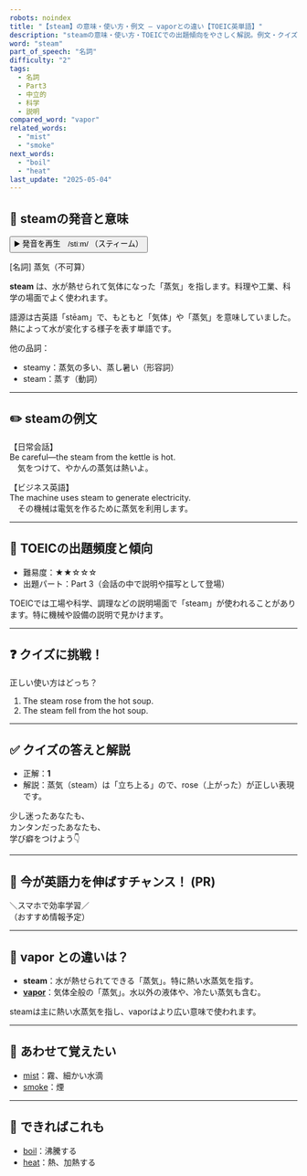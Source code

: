 ```yaml
---
robots: noindex
title: "【steam】の意味・使い方・例文 ― vaporとの違い【TOEIC英単語】"
description: "steamの意味・使い方・TOEICでの出題傾向をやさしく解説。例文・クイズ付きでvaporとの違いもわかりやすく学べます。"
word: "steam"
part_of_speech: "名詞"
difficulty: "2"
tags:
  - 名詞
  - Part3
  - 中立的
  - 科学
  - 説明
compared_word: "vapor"
related_words:
  - "mist"
  - "smoke"
next_words:
  - "boil"
  - "heat"
last_update: "2025-05-04"
---
```


## 🔰 steamの発音と意味

<button class="play-audio" onclick="playTTS('steam')">
  <span class="play-audio-main">
    ▶️ 発音を再生　/stiːm/
  </span>
  <span class="play-audio-sub">
    （スティーム）
  </span>
</button>

[名詞] 蒸気（不可算）

**steam** は、水が熱せられて気体になった「蒸気」を指します。料理や工業、科学の場面でよく使われます。

語源は古英語「stēam」で、もともと「気体」や「蒸気」を意味していました。熱によって水が変化する様子を表す単語です。

他の品詞：  
- steamy：蒸気の多い、蒸し暑い（形容詞）
- steam：蒸す（動詞）

---

## ✏️ steamの例文

【日常会話】  
Be careful—the steam from the kettle is hot.  
　気をつけて、やかんの蒸気は熱いよ。

【ビジネス英語】  
The machine uses steam to generate electricity.  
　その機械は電気を作るために蒸気を利用します。

---

## 🎯 TOEICの出題頻度と傾向

- 難易度：★★☆☆☆
- 出題パート：Part 3（会話の中で説明や描写として登場）

TOEICでは工場や科学、調理などの説明場面で「steam」が使われることがあります。特に機械や設備の説明で見かけます。

---

## ❓ クイズに挑戦！

正しい使い方はどっち？

1. The steam rose from the hot soup.  
2. The steam fell from the hot soup.

---

## ✅ クイズの答えと解説

- 正解：**1**
- 解説：蒸気（steam）は「立ち上る」ので、rose（上がった）が正しい表現です。

少し迷ったあなたも、  
カンタンだったあなたも、  
学び癖をつけよう👇️

---

## 🚀 今が英語力を伸ばすチャンス！ (PR)

<div class="info-center">
＼スマホで効率学習／<br>  
（おすすめ情報予定）
</div>

---

## 🤔  vapor との違いは？

- **steam**：水が熱せられてできる「蒸気」。特に熱い水蒸気を指す。
- **[vapor](/vapor)**：気体全般の「蒸気」。水以外の液体や、冷たい蒸気も含む。

steamは主に熱い水蒸気を指し、vaporはより広い意味で使われます。

---

## 🧩 あわせて覚えたい

- [mist](/mist)：霧、細かい水滴
- [smoke](/smoke)：煙

---

## 📖 できればこれも

- [boil](/boil)：沸騰する
- [heat](/heat)：熱、加熱する

<!-- cvid: aid28_bid05 -->
